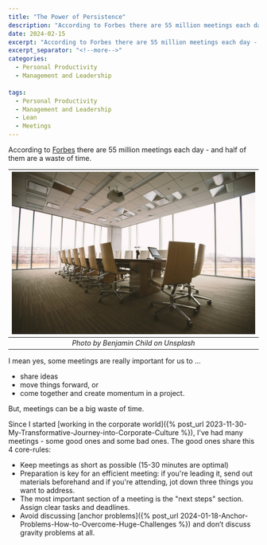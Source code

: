 ```yaml
---
title: "The Power of Persistence"
description: "According to Forbes there are 55 million meetings each day - and half of them are a waste of time. I mean yes, some meetings are really important for us to share ideas, move things forward, or come together and create momentum in a project. But, meetings can be a big waste of time."
date: 2024-02-15
excerpt: "According to Forbes there are 55 million meetings each day - and half of them are a waste of time."
excerpt_separator: "<!--more-->"
categories:
  - Personal Productivity
  - Management and Leadership

tags:
  - Personal Productivity
  - Management and Leadership
  - Lean
  - Meetings
---
```


According to [Forbes](https://www.forbes.com/sites/peterhigh/2019/11/25/half-of-all-meetings-are-a-waste-of-timeheres-how-to-improve-them/) there are 55 million meetings each day - and half of them are a waste of time.

| ![image](/assets/images/benjamin-child-meetingroom-unsplash.jpg) |
|:--:|
| *Photo by Benjamin Child on Unsplash* |

I mean yes, some meetings are really important for us to …

- share ideas
- move things forward, or
- come together and create momentum in a project.

But, meetings can be a big waste of time.

Since I started [working in the corporate world]({% post_url 2023-11-30-My-Transformative-Journey-into-Corporate-Culture %}), I've had many meetings - some good ones and some bad ones. The good ones share this 4 core-rules:

- Keep meetings as short as possible (15-30 minutes are optimal)
- Preparation is key for an efficient meeting: if you're leading it, send out materials beforehand and if you're attending, jot down three things you want to address.
- The most important section of a meeting is the "next steps" section. Assign clear tasks and deadlines.
- Avoid discussing [anchor problems]({% post_url 2024-01-18-Anchor-Problems-How-to-Overcome-Huge-Challenges %}) and don’t discuss gravity problems at all.
